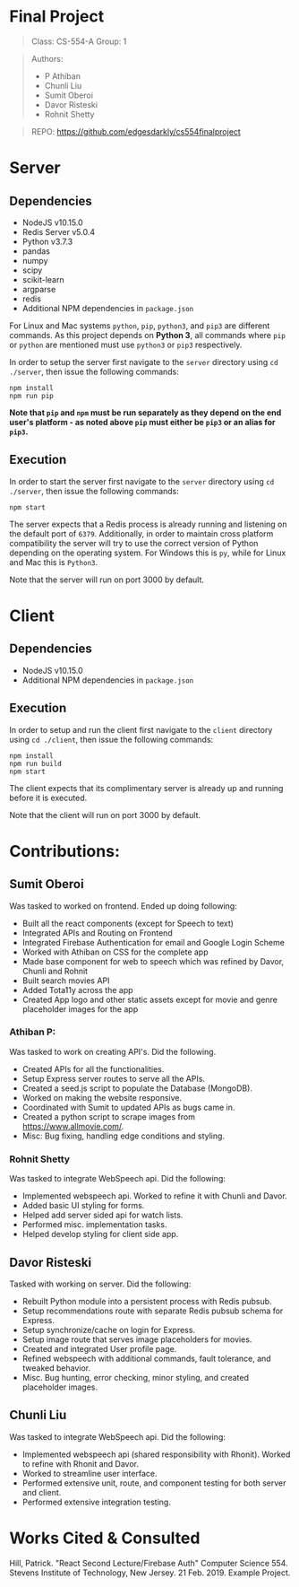 
# Final Project

> Class:  CS-554-A
> Group:  1

> Authors:
> * P Athiban
> * Chunli Liu
> * Sumit Oberoi
> * Davor Risteski
> * Rohnit Shetty

> REPO: https://github.com/edgesdarkly/cs554finalproject

# Server

## Dependencies

* NodeJS v10.15.0
* Redis Server v5.0.4
* Python v3.7.3
* pandas
* numpy
* scipy
* scikit-learn
* argparse
* redis
* Additional NPM dependencies in `package.json`

For Linux and Mac systems `python`, `pip`, `python3`, and `pip3` are different commands. As this project depends on __Python 3__, all commands where `pip` or `python` are mentioned must use `python3` or `pip3` respectively.

In order to setup the server first navigate to the `server` directory using `cd ./server`, then issue the following commands:

```
npm install
npm run pip
```

__Note that `pip` and `npm` must be run separately as they depend on the end user's platform - as noted above `pip` must either be `pip3` or an alias for `pip3`.__

## Execution

In order to start the server first navigate to the `server` directory using `cd ./server`, then issue the following commands:

```
npm start
```

The server expects that a Redis process is already running and listening on the default port of `6379`. Additionally, in order to maintain cross platform compatibility the server will try to use the correct version of Python depending on the operating system. For Windows this is `py`, while for Linux and Mac this is `Python3`.

Note that the server will run on port 3000 by default.

# Client

## Dependencies

* NodeJS v10.15.0
* Additional NPM dependencies in `package.json`

## Execution

In order to setup and run the client first navigate to the `client` directory using `cd ./client`, then issue the following commands:

```
npm install
npm run build
npm start
```

The client expects that its complimentary server is already up and running before it is executed.

Note that the client will run on port 3000 by default.

# Contributions:

## Sumit Oberoi

Was tasked to worked on frontend. Ended up doing following:

* Built all the react components (except for Speech to text)
* Integrated APIs and Routing on Frontend
* Integrated Firebase Authentication for email and Google Login Scheme
* Worked with Athiban on CSS for the complete app
* Made base component for web to speech which was refined by Davor, Chunli and Rohnit
* Built search movies API
* Added Tota11y across the app
* Created App logo and other static assets except for movie and genre placeholder images for the app

### Athiban P:

Was tasked to work on creating API's. Did the following.

* Created APIs for all the functionalities.
* Setup Express server routes to serve all the APIs.
* Created a seed.js script to populate the Database (MongoDB).
* Worked on making the website responsive.
* Coordinated with Sumit to updated APIs as bugs came in.
* Created a python script to scrape images from https://www.allmovie.com/.
* Misc: Bug fixing, handling edge conditions and styling.

### Rohnit Shetty

Was tasked to integrate WebSpeech api. Did the following:

* Implemented webspeech api. Worked to refine it with Chunli and Davor.
* Added basic UI styling for forms.
* Helped add server sided api for watch lists.
* Performed misc. implementation tasks.
* Helped develop styling for client side app.

## Davor Risteski

Tasked with working on server. Did the following:

* Rebuilt Python module into a persistent process with Redis pubsub.
* Setup recommendations route with separate Redis pubsub schema for Express.
* Setup synchronize/cache on login for Express.
* Setup image route that serves image placeholders for movies.
* Created and integrated User profile page.
* Refined webspeech with additional commands, fault tolerance, and tweaked behavior.
* Misc. Bug hunting, error checking, minor styling, and created placeholder images.

## Chunli Liu

Was tasked to integrate WebSpeech api. Did the following:

* Implemented webspeech api (shared responsibility with Rhonit). Worked to refine with Rhonit and Davor.
* Worked to streamline user interface.
* Performed extensive unit, route, and component testing for both server and client.
* Performed extensive integration testing.

# Works Cited & Consulted

Hill, Patrick. "React Second Lecture/Firebase Auth" Computer Science 554. Stevens Institute of Technology, New Jersey. 21 Feb. 2019. Example Project.
